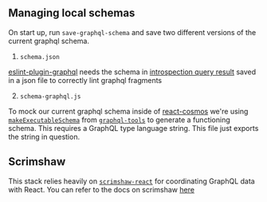 ## Managing local schemas
On start up, run `save-graphql-schema` and save two different versions of the current graphql schema.

1. `schema.json`

  [eslint-plugin-graphql](https://github.com/apollographql/eslint-plugin-graphql) needs the schema in [introspection query result](https://github.com/graphql/graphql-js/blob/master/src/utilities/introspectionQuery.js) saved in a json file to correctly lint graphql fragments

2. `schema-graphql.js`

  To mock our current graphql schema inside of [react-cosmos](https://github.com/react-cosmos/react-cosmos) we're using [`makeExecutableSchema`](https://www.apollographql.com/docs/graphql-tools/generate-schema.html#example) from [`graphql-tools`](https://github.com/apollographql/graphql-tools) to generate a functioning schema.  This requires a GraphQL type language string.  This file just exports the string in question.

## Scrimshaw
This stack relies heavily on [`scrimshaw-react`](https://github.com/cbranch101/scrimshaw-react) for coordinating GraphQL data with React.  You can refer to the docs on scrimshaw [here](https://cbranch101.github.io/scrimshaw-react/)
